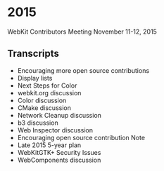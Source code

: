 # 2015

WebKit Contributors Meeting November 11-12, 2015

## Transcripts

* Encouraging more open source contributions
* Display lists
* Next Steps for Color
* webkit.org discussion
* Color discussion
* CMake discussion
* Network Cleanup discussion
* b3 discussion
* Web Inspector discussion
* Encouraging open source contribution ​Note
* Late 2015 5-year plan
* WebKitGTK+ Security Issues
* WebComponents discussion
